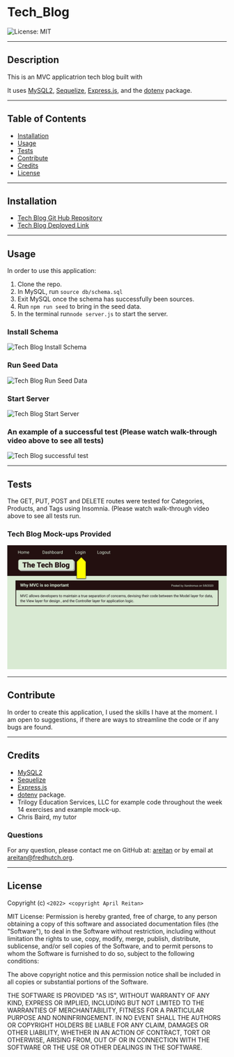 # Tech_Blog

![License: MIT](https://img.shields.io/badge/License-MIT-yellow.svg)

---
## Description

This is an MVC applicatrion tech blog built with  

It uses [MySQL2](https://www.npmjs.com/package/mysql2), [Sequelize](https://www.npmjs.com/package/sequelize), [Express.js](https://www.npmjs.com/package/express), and the [dotenv](https://www.npmjs.com/package/dotenv) package.
  

---
## Table of Contents

  - [Installation](#installation)
  - [Usage](#usage)
  - [Tests](#tests)
  - [Contribute](#contribute)
  - [Credits](#credits)
  - [License](#license)


---
## Installation



- [Tech Blog Git Hub Repository](https://github.com/areitan/Tech_Blog)
- [Tech Blog Deployed Link](https://git.heroku.com/obscure-earth-91382.git)


---
## Usage

In order to use this application: 

1. Clone the repo. 
2. In MySQL, run ```source db/schema.sql```
3. Exit MySQL once the schema has successfully been sources.
4. Run ```npm run seed``` to bring in the seed data.
4. In the terminal run```node server.js``` to start the server.

### Install Schema
![Tech Blog Install Schema](/assets/1_schema.png)

### Run Seed Data
![Tech Blog Run Seed Data](/assets/2_seed.png)

### Start Server
![Tech Blog Start Server](/assets/3_start_server.png)

### An example of a successful test (Please watch walk-through video above to see all tests)
![Tech Blog successful test](/assets/4_tests.png)

---
## Tests

The GET, PUT, POST and DELETE routes were tested for Categories, Products, and Tags using Insomnia. (Please watch walk-through video above to see all tests run.

### Tech Blog Mock-ups Provided
![Tech Blog Mock-up 1](/assets/14-mvc-homework-demo-01.gif)


--- 
## Contribute

In order to create this application, I used the skills I have at the moment. I am open to suggestions, if there are ways to streamline the code or if any bugs are found.

---
## Credits

- [MySQL2](https://www.npmjs.com/package/mysql2)
- [Sequelize](https://www.npmjs.com/package/sequelize)
- [Express.js](https://www.npmjs.com/package/express)
- [dotenv](https://www.npmjs.com/package/dotenv) package.
- Trilogy Education Services, LLC for example code throughout the week 14 exercises and example mock-up.
- Chris Baird, my tutor


### Questions

For any question, please contact me on GitHub at: [areitan](https://github.com/areitan) or by email at <areitan@fredhutch.org>.

---

## License

Copyright (c) ```<2022> <copyright April Reitan>```

MIT License:
Permission is hereby granted, free of charge, to any person obtaining a copy
of this software and associated documentation files (the "Software"), to deal
in the Software without restriction, including without limitation the rights
to use, copy, modify, merge, publish, distribute, sublicense, and/or sell
copies of the Software, and to permit persons to whom the Software is
furnished to do so, subject to the following conditions:

The above copyright notice and this permission notice shall be included in all
copies or substantial portions of the Software.

THE SOFTWARE IS PROVIDED "AS IS", WITHOUT WARRANTY OF ANY KIND, EXPRESS OR
IMPLIED, INCLUDING BUT NOT LIMITED TO THE WARRANTIES OF MERCHANTABILITY,
FITNESS FOR A PARTICULAR PURPOSE AND NONINFRINGEMENT. IN NO EVENT SHALL THE
AUTHORS OR COPYRIGHT HOLDERS BE LIABLE FOR ANY CLAIM, DAMAGES OR OTHER
LIABILITY, WHETHER IN AN ACTION OF CONTRACT, TORT OR OTHERWISE, ARISING FROM,
OUT OF OR IN CONNECTION WITH THE SOFTWARE OR THE USE OR OTHER DEALINGS IN THE
SOFTWARE.